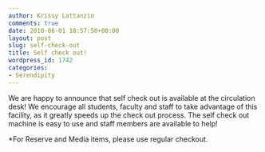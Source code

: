 ```yaml
---
author: Krissy Lattanzio
comments: true
date: 2010-06-01 18:57:50+00:00
layout: post
slug: self-check-out
title: Self check out!
wordpress_id: 1742
categories:
- Serendipity
---
```


We are happy to announce that self check out is available at the circulation desk! We encourage all students, faculty and staff to take advantage of this facility, as it greatly speeds up the check out process. The self check out machine is easy to use and staff members are available to help!

*For Reserve and Media items, please use regular checkout.

